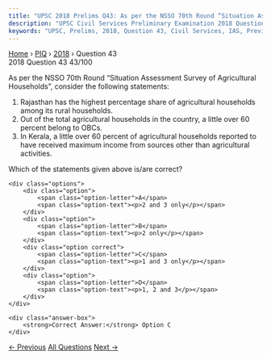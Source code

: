 ```yaml
---
title: "UPSC 2018 Prelims Q43: As per the NSSO 70th Round “Situation Assessment Survey of A..."
description: "UPSC Civil Services Preliminary Examination 2018 Question 43 with options and answer"
keywords: "UPSC, Prelims, 2018, Question 43, Civil Services, IAS, Previous Year Questions"
---
```


<nav class="breadcrumb">
    <a href="../../">Home</a>
    <span>›</span>
    <a href="../">PIQ</a>
    <span>›</span>
    <a href="./">2018</a>
    <span>›</span>
    <span>Question 43</span>
</nav>

<div class="question-header">
    <div class="question-meta">
        <span class="year-badge">2018</span>
        <span class="question-number">Question 43</span>
        <span class="progress">43/100</span>
    </div>
    <div class="progress-bar">
        <div class="progress-fill" style="width: 43.0%"></div>
    </div>
</div>

<div class="question-content">
    <div class="question-text">
        <p>As per the NSSO 70th Round “Situation Assessment Survey of Agricultural<br />
Households”, consider the following statements:</p>
<ol>
<li>Rajasthan has the highest percentage share of agricultural households among its rural households.</li>
<li>Out of the total agricultural households in the country, a little over 60 percent belong to OBCs.</li>
<li>In Kerala, a little over 60 percent of agricultural households reported to have received maximum income from sources other than agricultural activities.</li>
</ol>
<p>Which of the statements given above is/are correct?</p>
    </div>
    
    <div class="options">
        <div class="option">
            <span class="option-letter">A</span>
            <span class="option-text"><p>2 and 3 only</p></span>
        </div>
        <div class="option">
            <span class="option-letter">B</span>
            <span class="option-text"><p>2 only</p></span>
        </div>
        <div class="option correct">
            <span class="option-letter">C</span>
            <span class="option-text"><p>1 and 3 only</p></span>
        </div>
        <div class="option">
            <span class="option-letter">D</span>
            <span class="option-text"><p>1, 2 and 3</p></span>
        </div>
    </div>

    <div class="answer-box">
        <strong>Correct Answer:</strong> Option C
    </div>
</div>

<div class="question-nav">
    <a href="../q042-which-of-the-following-leaf-modifications-occurs-i/" class="nav-btn prev">← Previous</a>
    <a href="../" class="nav-btn center">All Questions</a>
    <a href="../q044-how-is-the-national-green-tribunal-ngt-different-f/" class="nav-btn next">Next →</a>
</div>
